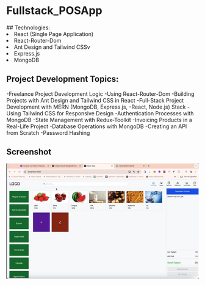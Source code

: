 <h1> Fullstack_POSApp </h1

<ul> 
## Technologies: 
<li>React (Single Page Application)</li>
<li>React-Router-Dom</li>
<li>Ant Design and Tailwind CSSv
<li>Express.js</li>
<li>MongoDB</li>
</ul>

## Project Development Topics:

-Freelance Project Development Logic
-Using React-Router-Dom
-Building Projects with Ant Design and Tailwind CSS in React
-Full-Stack Project Development with MERN (MongoDB, Express.js, -React, Node.js) Stack
-Using Tailwind CSS for Responsive Design
-Authentication Processes with MongoDB
-State Management with Redux-Toolkit
-Invoicing Products in a Real-Life Project
-Database Operations with MongoDB
-Creating an API from Scratch
-Password Hashing


<h2> Screenshot </h2>

![](screen.gif)
